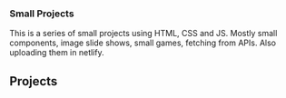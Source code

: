 ### Small Projects

This is a series of small projects using HTML, CSS and JS.
Mostly small components, image slide shows, small games, fetching from APIs.
Also uploading them in netlify.

## Projects
